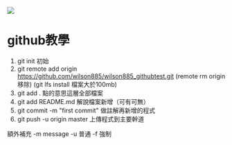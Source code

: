 ![](https://i.imgur.com/7f4Q9QR.jpg)
# github教學
1. git init 初始
2. git remote add origin
https://github.com/wilson885/wilson885_githubtest.git
(remote rm origin 移除)
(git lfs install 檔案大於100mb)
3. git add . 點的意思這層全部檔案
5. git add README.md 解說檔案新增（可有可無）
6. git commit -m "first commit" 做註解再新增的程式
7. git push -u origin master 上傳程式到主要幹道

額外補充 
-m message
-u 普通 
-f 強制

